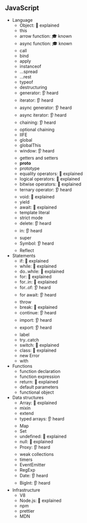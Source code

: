## JavaScript

- Language
  - Object: 🙋 explained
  - this
  - arrow function: 🎓 known
  - async function: 🎓 known
  - call
  - bind
  - apply
  - instanceof
  - ...spread
  - ...rest
  - typeof
  - destructuring
  - generator: 👂 heard
  - iterator: 👂 heard
  - async generator: 👂 heard
  - async iterator: 👂 heard
  - chaining: 👂 heard
  - optional chaining
  - IIFE
  - global
  - globalThis
  - window: 👂 heard
  - getters and setters
  - __proto__
  - prototype
  - equality operators: 🙋 explained
  - logical operators: 🙋 explained
  - bitwise operators: 🙋 explained
  - ternary operator: 👂 heard
  - void: 🙋 explained
  - yield
  - await: 🙋 explained
  - template literal
  - strict mode
  - delete: 👂 heard
  - in: 👂 heard
  - super
  - Symbol: 👂 heard
  - Reflect
- Statements
  - if: 🙋 explained
  - while: 🙋 explained
  - do..while: 🙋 explained
  - for: 🙋 explained
  - for..in: 🙋 explained
  - for..of: 👂 heard
  - for await: 👂 heard
  - throw
  - break: 🙋 explained
  - continue: 👂 heard
  - import: 👂 heard
  - export: 👂 heard
  - label
  - try..catch
  - switch: 🙋 explained
  - class: 🙋 explained
  - new Error
  - with
- Functions
  - function declaration
  - function expression
  - return: 🙋 explained
  - default parameters
  - functional object
- Data structures
  - Array: 🙋 explained
  - mixin
  - extend
  - typed arrays: 👂 heard
  - Map
  - Set
  - undefined: 🙋 explained
  - null: 🙋 explained
  - Proxy: 👂 heard
  - weak collections
  - timers
  - EventEmitter
  - RegExp
  - Date: 👂 heard
  - BigInt: 👂 heard
- Infrastructure
  - V8
  - Node.js: 🙋 explained
  - npm
  - prettier
  - MDN
